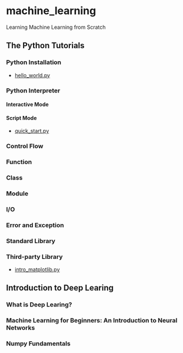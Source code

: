 # machine_learning
Learning Machine Learning from Scratch

## The Python Tutorials
### Python Installation
* [hello_world.py](python/hello_world.py)
### Python Interpreter
#### Interactive Mode
#### Script Mode
* [quick_start.py](python/quick_start.py)
### Control Flow
### Function
### Class
### Module
### I/O
### Error and Exception
### Standard Library
### Third-party Library
* [intro_matplotlib.py](python/intro_matplotlib.py)

## Introduction to Deep Learing
### What is Deep Learing?
### Machine Learning for Beginners: An Introduction to Neural Networks
### Numpy Fundamentals
